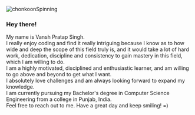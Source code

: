 <!--
**llxSKyWALKeRxll/llxSKyWALKeRxll** is a ✨ _special_ ✨ repository because its `README.md` (this file) appears on your GitHub profile.

Here are some ideas to get you started:

- 🔭 I’m currently working on ...
- 🌱 I’m currently learning ...
- 👯 I’m looking to collaborate on ...
- 🤔 I’m looking for help with ...
- 💬 Ask me about ...
- 📫 How to reach me: ...
- 😄 Pronouns: ...
- ⚡ Fun fact: ...
-->

![chonkoonSpinning](https://user-images.githubusercontent.com/79057173/134763095-8ca2866c-2fe9-4cbb-a70a-221259f90f18.gif)  


### Hey there!  
My name is Vansh Pratap Singh.  
I really enjoy coding and find it really intriguing because I know as to how wide and deep the scope of this field truly is, and it would take a lot of hard work, dedication, discipline and consistency to gain mastery in this field, which I am willing to do.  
I am a highly motivated, disciplined and enthusiastic learner, and am willing to go above and beyond to get what I want.   
I absolutely love challenges and am always looking forward to expand my knowledge.  
I am currently pursuing my Bachelor's degree in Computer Science Engineering from a college in Punjab, India.  
Feel free to reach out to me. Have a great day and keep smiling! =)
